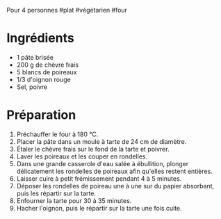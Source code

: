 Pour 4 personnes
#plat #végétarien #four 
  
# Ingrédients

- 1 pâte brisée
- 200 g de chèvre frais
- 5 blancs de poireaux
- 1/3 d'oignon rouge
- Sel, poivre

# Préparation

1. Préchauffer le four à 180 °C. 
2. Placer la pâte dans un moule à tarte de 24 cm de diamètre. 
3. Étaler le chèvre frais sur le fond de la tarte et poivrer. 
4. Laver les poireaux et les couper en rondelles. 
5. Dans une grande casserole d'eau salée à ébullition, plonger délicatement les rondelles de poireaux afin qu'elles restent entières.
6. Laisser cuire à petit frémissement pendant 4 à 5 minutes. 
7. Déposer les rondelles de poireau une à une sur du papier absorbant, puis les répartir sur la tarte. 
8. Enfourner la tarte pour 30 à 35 minutes. 
9. Hacher l'oignon, puis le répartir sur la tarte une fois cuite. 
